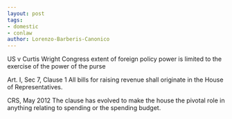 ```yaml
---
layout: post
tags: 
- domestic
- conlaw
author: Lorenzo-Barberis-Canonico
---
```


US v Curtis Wright
	Congress extent of foreign policy power is limited to the exercise of the power of the purse

Art. I, Sec 7, Clause 1 
	All bills for raising revenue shall originate in the House of Representatives. 

CRS, May 2012
	The clause has evolved to make the house the pivotal role in anything relating to spending or the spending budget.













